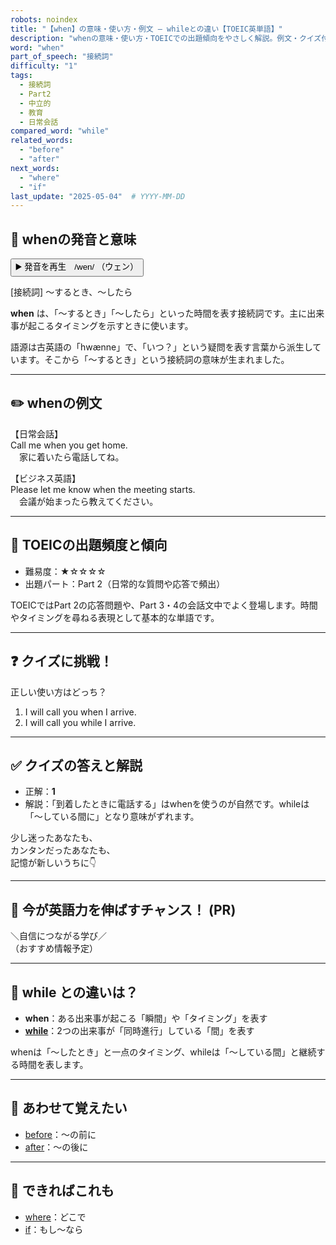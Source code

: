 ```yaml
---
robots: noindex
title: "【when】の意味・使い方・例文 ― whileとの違い【TOEIC英単語】"
description: "whenの意味・使い方・TOEICでの出題傾向をやさしく解説。例文・クイズ付きでwhileとの違いもわかりやすく学べます。"
word: "when"
part_of_speech: "接続詞"
difficulty: "1"
tags:
  - 接続詞
  - Part2
  - 中立的
  - 教育
  - 日常会話
compared_word: "while"
related_words:
  - "before"
  - "after"
next_words:
  - "where"
  - "if"
last_update: "2025-05-04"  # YYYY-MM-DD
---
```


## 🔰 whenの発音と意味

<button class="play-audio" onclick="playTTS('when')">
  <span class="play-audio-main">
    ▶️ 発音を再生　/wen/
  </span>
  <span class="play-audio-sub">
    （ウェン）
  </span>
</button>

[接続詞] ～するとき、～したら

**when** は、「～するとき」「～したら」といった時間を表す接続詞です。主に出来事が起こるタイミングを示すときに使います。

語源は古英語の「hwænne」で、「いつ？」という疑問を表す言葉から派生しています。そこから「～するとき」という接続詞の意味が生まれました。

---

## ✏️ whenの例文

【日常会話】  
Call me when you get home.  
　家に着いたら電話してね。

【ビジネス英語】  
Please let me know when the meeting starts.  
　会議が始まったら教えてください。

---

## 🎯 TOEICの出題頻度と傾向

- 難易度：★☆☆☆☆
- 出題パート：Part 2（日常的な質問や応答で頻出）

TOEICではPart 2の応答問題や、Part 3・4の会話文中でよく登場します。時間やタイミングを尋ねる表現として基本的な単語です。

---

## ❓ クイズに挑戦！

正しい使い方はどっち？

1. I will call you when I arrive.  
2. I will call you while I arrive.

---

## ✅ クイズの答えと解説

- 正解：**1**
- 解説：「到着したときに電話する」はwhenを使うのが自然です。whileは「～している間に」となり意味がずれます。

少し迷ったあなたも、  
カンタンだったあなたも、  
記憶が新しいうちに👇️

---

## 🚀 今が英語力を伸ばすチャンス！ (PR)

<div class="info-center">
＼自信につながる学び／<br>  
（おすすめ情報予定）
</div>

---

## 🤔  while との違いは？

- **when**：ある出来事が起こる「瞬間」や「タイミング」を表す
- **[while](/word/while/)**：2つの出来事が「同時進行」している「間」を表す

whenは「～したとき」と一点のタイミング、whileは「～している間」と継続する時間を表します。

---

## 🧩 あわせて覚えたい

- [before](/word/before/)：～の前に
- [after](/word/after/)：～の後に

---

## 📖 できればこれも

- [where](/word/where/)：どこで
- [if](/word/if/)：もし～なら

<!-- cvid: aid45_bid18 -->
